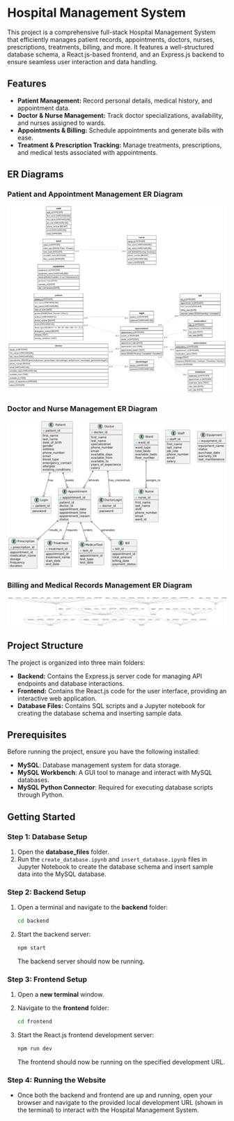 # Hospital Management System

This project is a comprehensive full-stack Hospital Management System that efficiently manages patient records, appointments, doctors, nurses, prescriptions, treatments, billing, and more. It features a well-structured database schema, a React.js-based frontend, and an Express.js backend to ensure seamless user interaction and data handling.

## Features

- **Patient Management:** Record personal details, medical history, and appointment data.
- **Doctor & Nurse Management:** Track doctor specializations, availability, and nurses assigned to wards.
- **Appointments & Billing:** Schedule appointments and generate bills with ease.
- **Treatment & Prescription Tracking:** Manage treatments, prescriptions, and medical tests associated with appointments.

## ER Diagrams

### Patient and Appointment Management ER Diagram
![ER1](database_files/ER_Diagrams/er_diagram.png)

### Doctor and Nurse Management ER Diagram
![ER2](database_files/ER_Diagrams/er_diagram_2.png)

### Billing and Medical Records Management ER Diagram
![ER3](database_files/ER_Diagrams/er_diagram_3.png)

## Project Structure

The project is organized into three main folders:

- **Backend:** Contains the Express.js server code for managing API endpoints and database interactions.
- **Frontend:** Contains the React.js code for the user interface, providing an interactive web application.
- **Database Files:** Contains SQL scripts and a Jupyter notebook for creating the database schema and inserting sample data.

## Prerequisites

Before running the project, ensure you have the following installed:

- **MySQL**: Database management system for data storage.
- **MySQL Workbench**: A GUI tool to manage and interact with MySQL databases.
- **MySQL Python Connector**: Required for executing database scripts through Python.

## Getting Started

### Step 1: Database Setup

1. Open the **database_files** folder.
2. Run the `create_database.ipynb` and `insert_database.ipynb` files in Jupyter Notebook to create the database schema and insert sample data into the MySQL database.

### Step 2: Backend Setup

1. Open a terminal and navigate to the **backend** folder:

   ```bash
   cd backend
   ```

2. Start the backend server:

   ```bash
   npm start
   ```

   The backend server should now be running.

### Step 3: Frontend Setup

1. Open a **new terminal** window.
2. Navigate to the **frontend** folder:

   ```bash
   cd frontend
   ```

3. Start the React.js frontend development server:

   ```bash
   npm run dev
   ```

   The frontend should now be running on the specified development URL.

### Step 4: Running the Website

- Once both the backend and frontend are up and running, open your browser and navigate to the provided local development URL (shown in the terminal) to interact with the Hospital Management System.
